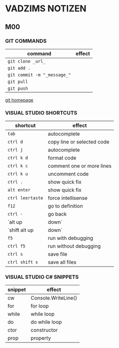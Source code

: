 # VADZIMS NOTIZEN

## M00

### GIT COMMANDS

| command | effect |
| --------- | --------|
| `git clone _url_` | |
| `git add .` | |
| `git commit -m "_message_"` |     |
| `git pull` |   |
| `git push`  |   |

[git homepage](https://git-scm.com)

### VISUAL STUDIO SHORTCUTS

| shortcut | effect |
| ------- | ------ |
| `tab` | autocomplete |
| `ctrl d` | copy line or selected code |
| `ctrl j` | autocomplete |
| `ctrl k d` | format code |
| `ctrl k c` | comment one or more lines |
| `ctrl k u` | uncomment code |
| `ctrl .` | show quick fix |
| `alt enter` | show quick fix |
| `ctrl leertaste` | force intellisense |
| `f12` | go to definition |
| `ctrl -` | go back |
| `alt up|down` | move line |
| `shift alt up|down` | edit many lines |
| `f5`| run with debugging |
| `ctrl f5`| run without debugging |
| `ctrl s` | save file |
| `ctrl shift s` | save all files |

### VISUAL STUDIO C# SNIPPETS

| snippet | effect |
| --- | --- |
| cw | Console.WriteLine() |
| for | for loop |
| while | while loop |
| do | do while loop |
| ctor | constructor |
| prop | property |
